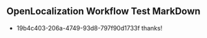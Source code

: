 ## OpenLocalization Workflow Test MarkDown
* 19b4c403-206a-4749-93d8-797f90d1733f thanks!

<!--HONumber=Jul16_HO3-->



